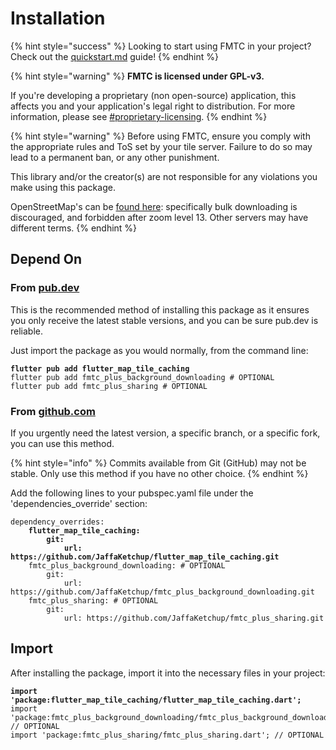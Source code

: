 # Installation

{% hint style="success" %}
Looking to start using FMTC in your project? Check out the [quickstart.md](quickstart.md "mention") guide!
{% endhint %}

{% hint style="warning" %}
**FMTC is licensed under GPL-v3.**

If you're developing a proprietary (non open-source) application, this affects you and your application's legal right to distribution. For more information, please see [#proprietary-licensing](../#proprietary-licensing "mention").
{% endhint %}

{% hint style="warning" %}
Before using FMTC, ensure you comply with the appropriate rules and ToS set by your tile server. Failure to do so may lead to a permanent ban, or any other punishment.

This library and/or the creator(s) are not responsible for any violations you make using this package.

OpenStreetMap's can be [found here](https://operations.osmfoundation.org/policies/tiles): specifically bulk downloading is discouraged, and forbidden after zoom level 13. Other servers may have different terms.
{% endhint %}

## Depend On

### From [pub.dev](https://pub.dev/packages/flutter\_map\_tile\_caching)

This is the recommended method of installing this package as it ensures you only receive the latest stable versions, and you can be sure pub.dev is reliable.

Just import the package as you would normally, from the command line:

<pre class="language-shell"><code class="lang-shell"><strong>flutter pub add flutter_map_tile_caching
</strong>flutter pub add fmtc_plus_background_downloading # OPTIONAL
flutter pub add fmtc_plus_sharing # OPTIONAL
</code></pre>

### From [github.com](https://github.com/JaffaKetchup/flutter\_map\_tile\_caching)

If you urgently need the latest version, a specific branch, or a specific fork, you can use this method.

{% hint style="info" %}
Commits available from Git (GitHub) may not be stable. Only use this method if you have no other choice.
{% endhint %}

Add the following lines to your pubspec.yaml file under the 'dependencies\_override' section:

<pre class="language-yaml" data-title="pubspec.yaml"><code class="lang-yaml">dependency_overrides:
<strong>    flutter_map_tile_caching:
</strong><strong>        git:
</strong><strong>            url: https://github.com/JaffaKetchup/flutter_map_tile_caching.git
</strong>    fmtc_plus_background_downloading: # OPTIONAL
        git:
            url: https://github.com/JaffaKetchup/fmtc_plus_background_downloading.git
    fmtc_plus_sharing: # OPTIONAL
        git:
            url: https://github.com/JaffaKetchup/fmtc_plus_sharing.git
</code></pre>

## Import

After installing the package, import it into the necessary files in your project:

<pre class="language-dart"><code class="lang-dart"><strong>import 'package:flutter_map_tile_caching/flutter_map_tile_caching.dart';
</strong>import 'package:fmtc_plus_background_downloading/fmtc_plus_background_downloading.dart'; // OPTIONAL
import 'package:fmtc_plus_sharing/fmtc_plus_sharing.dart'; // OPTIONAL
</code></pre>
